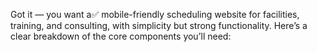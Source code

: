 Got it — you want a✅ mobile-friendly scheduling website for facilities, training, and
consulting, with simplicity but strong functionality. Here’s a clear breakdown of the core
components you’ll need:
